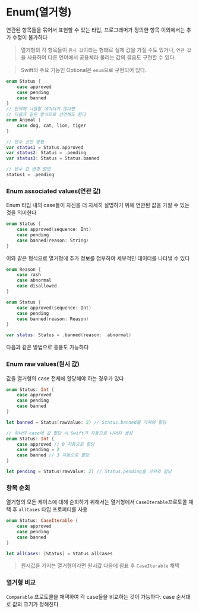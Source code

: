 # Enum(열거형)

연관된 항목들을 묶어서 표현할 수 있는 타입, 프로그래머가 정의한 항목 이외에서는 추가 수정이 불가하다

> 열거형의 각 항목들이 ```원시 값```이라는 형태로 실제 값을 가질 수도 있거나, ```연관 값```을 사용하여 다른 언어에서 공용체라 불리는 값의 묶음도 구현할 수 있다.

> Swift의 주요 기능인 Optional은 ```enum```으로 구현되어 있다.

```Swift
enum Status {
    case approved
    case pending
    case banned
}
// 만약에 나열할 데이터가 많다면
// 다음과 같은 방식으로 선언해도 된다
enum Animal {
    case dog, cat, lion, tiger
}

// 변수 선언 방법
var status1 = Status.approved
var status2: Status = .pending
var status3: Status = Status.banned

// 변수 값 변경 방법
status1 = .pending
```

### Enum associated values(연관 값)
Enum 타입 내의 case들이 자신을 더 자세히 설명하기 위해 연관된 값을 가질 수 있는 것을 의미한다

```Swift
enum Status {
    case approved(sequence: Int)
    case pending
    case banned(reason: String)
}
```
이와 같은 형식으로 열거형에 추가 정보를 첨부하여 세부적인 데이터를 나타낼 수 있다

```Swift
enum Reason {
    case rash
    case abnormal
    case disallowed
}

enum Status {
    case approved(sequence: Int)
    case pending
    case banned(reason: Reason)
}

var status: Status = .banned(reason: .abnormal)
```
다음과 같은 방법으로 응용도 가능하다


### Enum raw values(원시 값)
값을 열거형의 case 전체에 할당해야 하는 경우가 있다

```Swift
enum Status: Int {
    case approved
    case pending
    case banned
}

let banned = Status(rawValue: 2) // Status.banned를 가져와 할당
```

```Swift
// 하나의 case에 값 할당 시 Swift가 자동으로 나머지 생성
enum Status: Int {
    case approved // 0 자동으로 할당
    case pending = 2
    case banned // 3 자동으로 할당
}

let pending = Status(rawValue: 2) // Status.pending을 가져와 할당
```

### 항목 순회
열거형의 모든 케이스에 대해 순회하기 위해서는 열거형에서 ```CaseIterable```프로토콜 채택 후 ```allCases``` 타입 프로퍼티를 사용
```Swift
enum Status: CaseIterable {
    case approved
    case pending
    case banned
}

let allCases: [Status] = Status.allCases
```
> 원시값을 가지는 열거형이라면 원시값 다음에 쉼표 후 ```CaseIterable``` 채택

### 열거형 비교
```Comparable``` 프로토콜을 채택하여 각 case들을 비교하는 것이 가능하다. case 순서대로 값의 크기가 정해진다